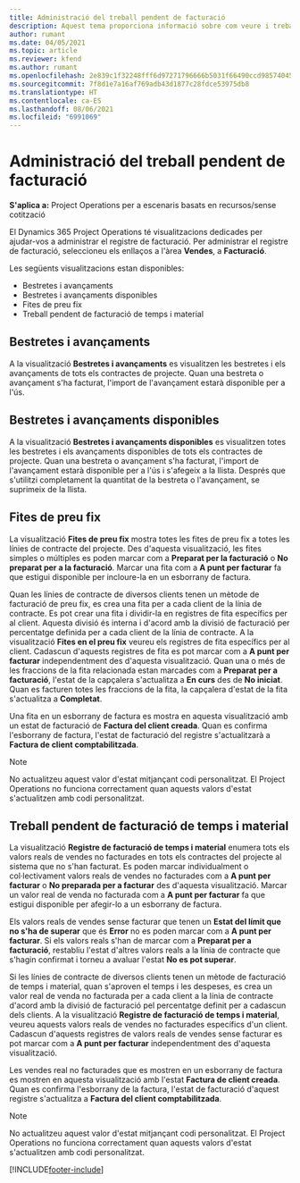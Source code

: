 ```yaml
---
title: Administració del treball pendent de facturació
description: Aquest tema proporciona informació sobre com veure i treballar el treball pendent de facturació al Project Operations.
author: rumant
ms.date: 04/05/2021
ms.topic: article
ms.reviewer: kfend
ms.author: rumant
ms.openlocfilehash: 2e839c1f32248fff6d97271796666b5031f66490ccd98574045b770100bf379f
ms.sourcegitcommit: 7f8d1e7a16af769adb43d1877c28fdce53975db8
ms.translationtype: HT
ms.contentlocale: ca-ES
ms.lasthandoff: 08/06/2021
ms.locfileid: "6991069"
---
```

# <a name="manage-billing-backlog"></a>Administració del treball pendent de facturació

**S'aplica a:** Project Operations per a escenaris basats en recursos/sense cotització

El Dynamics 365 Project Operations té visualitzacions dedicades per ajudar-vos a administrar el registre de facturació. Per administrar el registre de facturació, seleccioneu els enllaços a l'àrea **Vendes**, a **Facturació**. 

Les següents visualitzacions estan disponibles:

- Bestretes i avançaments
- Bestretes i avançaments disponibles
- Fites de preu fix
- Treball pendent de facturació de temps i material

## <a name="retainers-and-advances"></a>Bestretes i avançaments

A la visualització **Bestretes i avançaments** es visualitzen les bestretes i els avançaments de tots els contractes de projecte. Quan una bestreta o avançament s'ha facturat, l'import de l'avançament estarà disponible per a l'ús.

## <a name="available-retainers-and-advances"></a>Bestretes i avançaments disponibles

A la visualització **Bestretes i avançaments disponibles** es visualitzen totes les bestretes i els avançaments disponibles de tots els contractes de projecte. Quan una bestreta o avançament s'ha facturat, l'import de l'avançament estarà disponible per a l'ús i s'afegeix a la llista. Després que s'utilitzi completament la quantitat de la bestreta o l'avançament, se suprimeix de la llista.

## <a name="fixed-price-milestones"></a>Fites de preu fix

La visualització **Fites de preu fix** mostra totes les fites de preu fix a totes les línies de contracte del projecte. Des d'aquesta visualització, les fites simples o múltiples es poden marcar com a **Preparat per la facturació** o **No preparat per a la facturació**. Marcar una fita com a **A punt per facturar** fa que estigui disponible per incloure-la en un esborrany de factura.

Quan les línies de contracte de diversos clients tenen un mètode de facturació de preu fix, es crea una fita per a cada client de la línia de contracte. Es pot crear una fita i dividir-la en registres de fita específics per al client. Aquesta divisió és interna i d'acord amb la divisió de facturació per percentatge definida per a cada client de la línia de contracte. A la visualització **Fites en el preu fix** veureu els registres de fita específics per al client. Cadascun d'aquests registres de fita es pot marcar com a **A punt per facturar** independentment des d'aquesta visualització. Quan una o més de les fraccions de la fita relacionada estan marcades com a **Preparat per a facturació**, l'estat de la capçalera s'actualitza a **En curs** des de **No iniciat**. Quan es facturen totes les fraccions de la fita, la capçalera d'estat de la fita s'actualitza a **Completat**.

Una fita en un esborrany de factura es mostra en aquesta visualització amb un estat de facturació de **Factura del client creada**. Quan es confirma l'esborrany de factura, l'estat de facturació del registre s'actualitzarà a **Factura de client comptabilitzada**. 

> [!NOTE] 
> No actualitzeu aquest valor d'estat mitjançant codi personalitzat. El Project Operations no funciona correctament quan aquests valors d'estat s'actualitzen amb codi personalitzat.

## <a name="time-and-material-billing-backlog"></a>Treball pendent de facturació de temps i material

La visualització **Registre de facturació de temps i material** enumera tots els valors reals de vendes no facturades en tots els contractes del projecte al sistema que no s'han facturat. Es poden marcar individualment o col·lectivament valors reals de vendes no facturades com a **A punt per facturar** o **No preparada per a facturar** des d'aquesta visualització. Marcar un valor real de venda no facturada com a **A punt per facturar** fa que estigui disponible per afegir-lo a un esborrany de factura.

Els valors reals de vendes sense facturar que tenen un **Estat del límit que no s'ha de superar** que és **Error** no es poden marcar com a **A punt per facturar**. Si els valors reals s'han de marcar com a **Preparat per a facturació**, restabliu l'estat d'altres valors reals a la línia de contracte que s'hagin confirmat i torneu a avaluar l'estat **No es pot superar**.

Si les línies de contracte de diversos clients tenen un mètode de facturació de temps i material, quan s'aproven el temps i les despeses, es crea un valor real de venda no facturada per a cada client a la línia de contracte d'acord amb la divisió de facturació pel percentatge definit per a cadascun dels clients. A la visualització **Registre de facturació de temps i material**, veureu aquests valors reals de vendes no facturades específics d'un client. Cadascun d'aquests registres de valors reals de vendes sense facturar es pot marcar com a **A punt per facturar** independentment des d'aquesta visualització.

Les vendes real no facturades que es mostren en un esborrany de factura es mostren en aquesta visualització amb l'estat **Factura de client creada**. Quan es confirma l'esborrany de la factura, l'estat de facturació d'aquest registre s'actualitza a **Factura del client comptabilitzada**. 

> [!NOTE] 
> No actualitzeu aquest valor d'estat mitjançant codi personalitzat. El Project Operations no funciona correctament quan aquests valors d'estat s'actualitzen amb codi personalitzat.


[!INCLUDE[footer-include](../includes/footer-banner.md)]
